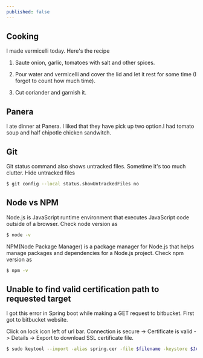 ```yaml
---
published: false
---
```

## Cooking

I made vermicelli today. Here's the recipe 

1. Saute onion, garlic, tomatoes with salt and other spices.

2. Pour water and vermicelli and cover the lid and let it rest for some time (I forgot to count how much time).

3. Cut coriander and garnish it.

## Panera

I ate dinner at Panera. I liked that they have pick up two option.I had tomato soup and half chipotle chicken sandwitch.


## Git 

Git status command also shows untracked files. Sometime it's too much clutter. Hide untracked files 

```bash
$ git config --local status.showUntrackedFiles no
```

## Node vs NPM 

Node.js is JavaScript runtime environment that executes JavaScript code outside of a browser. Check node version as

```bash
$ node -v
```
NPM(Node Package Manager) is a package manager for Node.js that helps manage packages and dependencies for a Node.js project. Check npm version as

```bash
$ npm -v
```

## Unable to find valid certification path to requested target

I got this error in Spring boot while making a GET request to bitbucket. First got to bitbucket website.

Click on lock icon left of url bar. Connection is secure -> Certificate is valid -> Details -> Export to download SSL certificate file.

```bash
$ sudo keytool --import -alias spring.cer -file $filename -keystore $JAVA_HOME/lib/security/cacerts
```
